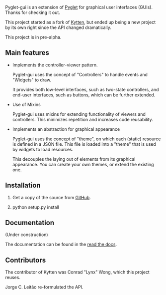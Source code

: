 Pyglet-gui is an extension of [Pyglet](http://www.pyglet.org/) for graphical user interfaces (GUIs).
Thanks for checking it out.

This project started as a fork of [Kytten](https://code.google.com/p/kytten/),
but ended up being a new project by its own right since the API changed dramatically.

This project is in pre-alpha.

Main features
--------------

* Implements the controller-viewer pattern.

    Pyglet-gui uses the concept of "Controllers" to handle events and "Widgets" to draw.

    It provides both low-level interfaces, such as two-state controllers,
    and end-user interfaces, such as buttons,
    which can be further extended.

* Use of Mixins

    Pyglet-gui uses mixins for extending functionality of viewers and controllers.
    This minimizes repetition and increases code reusability.

* Implements an abstraction for graphical appearance

    Pyglet-gui uses the concept of "theme", on which each (static) resource is defined in a JSON file.
    This file is loaded into a "theme" that is used by widgets to load resources.

    This decouples the laying out of elements from its graphical appearance. You can create your own themes,
    or extend the existing one.


Installation
--------------

1. Get a copy of the source from [GitHub](https://github.com/jorgecarleitao/pyglet-gui).

2. python setup.py install


Documentation
--------------

(Under construction)

The documentation can be found in the [read the docs](https://readthedocs.org/builds/pyglet-gui/).

Contributors
--------------

The contributor of Kytten was Conrad "Lynx" Wong, which this project reuses.

Jorge C. Leitão re-formulated the API.
